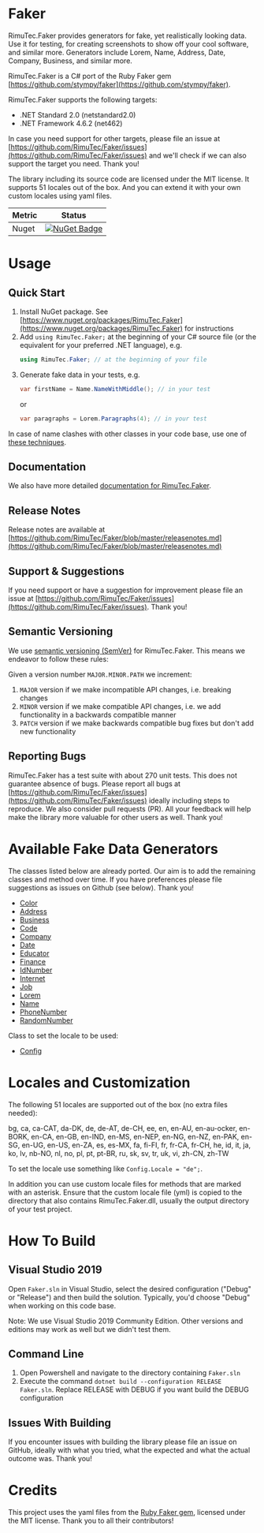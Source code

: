 # Faker
RimuTec.Faker provides generators for fake, yet realistically looking data. Use it for testing, for creating screenshots to show off your cool software, and similar more. Generators include Lorem, Name, Address, Date, Company, Business, and similar more.

RimuTec.Faker is a C# port of the Ruby Faker gem [https://github.com/stympy/faker](https://github.com/stympy/faker).

RimuTec.Faker supports the following targets:
- .NET Standard 2.0 (netstandard2.0)
- .NET Framework 4.6.2 (net462)

In case you need support for other targets, please file an issue at [https://github.com/RimuTec/Faker/issues](https://github.com/RimuTec/Faker/issues) and we'll check if we can also support the target you need. Thank you!

The library including its source code are licensed under the MIT license. It supports 51 locales out of the box. And you can extend it with your own custom locales using yaml files.

| Metric      | Status      |
| ----- | ----- |
| Nuget       | [![NuGet Badge](https://buildstats.info/nuget/RimuTec.Faker)](https://www.nuget.org/packages/RimuTec.Faker/) |

# Usage

## Quick Start
1. Install NuGet package. See [https://www.nuget.org/packages/RimuTec.Faker](https://www.nuget.org/packages/RimuTec.Faker) for instructions
2. Add `using RimuTec.Faker;` at the beginning of your C# source file (or the equivalent for your preferred .NET language), e.g.
   ```csharp
   using RimuTec.Faker; // at the beginning of your file
   ```
3. Generate fake data in your tests, e.g. 
   ```csharp
   var firstName = Name.NameWithMiddle(); // in your test
   ```
   or 
   ```csharp
   var paragraphs = Lorem.Paragraphs(4); // in your test
   ```

In case of name clashes with other classes in your code base, use one of [these techniques](https://github.com/RimuTec/Faker/wiki/Name-Clashes).

## Documentation
We also have more detailed [documentation for RimuTec.Faker](https://rimutec.github.io/Faker/).

## Release Notes
Release notes are available at [https://github.com/RimuTec/Faker/blob/master/releasenotes.md](https://github.com/RimuTec/Faker/blob/master/releasenotes.md)

## Support & Suggestions
If you need support or have a suggestion for improvement please file an issue at [https://github.com/RimuTec/Faker/issues](https://github.com/RimuTec/Faker/issues). Thank you!

## Semantic Versioning

We use [semantic versioning (SemVer)](https://semver.org/) for RimuTec.Faker. This means we endeavor to follow these rules:

Given a version number `MAJOR.MINOR.PATH` we increment:
1. `MAJOR` version if we make incompatible API changes, i.e. breaking changes
2. `MINOR` version if we make compatible API changes, i.e. we add functionality in a backwards compatible manner
3. `PATCH` version if we make backwards compatible bug fixes but don't add new functionality

## Reporting Bugs
RimuTec.Faker has a test suite with about 270 unit tests. This does not guarantee absence of bugs. Please report all bugs at [https://github.com/RimuTec/Faker/issues](https://github.com/RimuTec/Faker/issues) ideally including steps to reproduce. We also consider pull requests (PR). All your feedback will help make the library more valuable for other users as well. Thank you!

# Available Fake Data Generators
The classes listed below are already ported. Our aim is to add the remaining classes and method over time. If you have preferences please file suggestions as issues on Github (see below). Thank you!

- [Color](https://rimutec.github.io/Faker/Color/index.md)
- [Address](https://github.com/RimuTec/Faker/wiki/Class-Address)
- [Business](https://github.com/RimuTec/Faker/wiki/Class-Business)
- [Code](https://github.com/RimuTec/Faker/wiki/Class-Code)
- [Company](https://github.com/RimuTec/Faker/wiki/Class-Company)
- [Date](https://github.com/RimuTec/Faker/wiki/Class-Date)
- [Educator](https://github.com/RimuTec/Faker/wiki/Class-Educator)
- [Finance](https://github.com/RimuTec/Faker/wiki/Class-Finance)
- [IdNumber](https://github.com/RimuTec/Faker/wiki/Class-IdNumber)
- [Internet](https://github.com/RimuTec/Faker/wiki/Class-Internet)
- [Job](https://github.com/RimuTec/Faker/wiki/Class-Job)
- [Lorem](https://github.com/RimuTec/Faker/wiki/Class-Lorem)
- [Name](https://github.com/RimuTec/Faker/wiki/Class-Name)
- [PhoneNumber](https://github.com/RimuTec/Faker/wiki/Class-PhoneNumber)
- [RandomNumber](https://github.com/RimuTec/Faker/wiki/Class-RandomNumber)

Class to set the locale to be used:
- [Config](https://github.com/RimuTec/Faker/wiki/Class-Config)

# Locales and Customization
The following 51 locales are supported out of the box (no extra files needed):

bg, ca, ca-CAT, da-DK, de, de-AT, de-CH, ee, en, en-AU, en-au-ocker, en-BORK, en-CA, en-GB, en-IND, en-MS, en-NEP, en-NG, en-NZ, en-PAK, en-SG, en-UG, en-US, en-ZA, es, es-MX, fa, fi-FI, fr, fr-CA, fr-CH, he, id, it, ja, ko, lv, nb-NO, nl, no, pl, pt, pt-BR, ru, sk, sv, tr, uk, vi, zh-CN, zh-TW

To set the locale use something like `Config.Locale = "de";`.

In addition you can use custom locale files for methods that are marked with an asterisk. Ensure that the custom locale file (yml) is copied to the directory that also contains RimuTec.Faker.dll, usually the output directory of your test project.

# How To Build
## Visual Studio 2019
Open `Faker.sln` in Visual Studio, select the desired configuration ("Debug" or "Release") and then build the solution. Typically, you'd choose "Debug" when working on this code base.

Note: We use Visual Studio 2019 Community Edition. Other versions and editions may work as well but we didn't test them.

## Command Line
1. Open Powershell and navigate to the directory containing `Faker.sln`
2. Execute the command `dotnet build --configuration RELEASE Faker.sln`. Replace RELEASE with DEBUG if you want build the DEBUG configuration

## Issues With Building
If you encounter issues with building the library please file an issue on GitHub, ideally with what you tried, what the expected and what the actual outcome was. Thank you!

# Credits
This project uses the yaml files from the [Ruby Faker gem](https://github.com/stympy/faker), licensed under the MIT license. Thank you to all their contributors!
